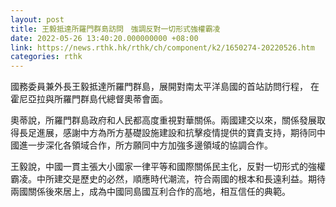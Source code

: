 ```yaml
---
layout: post
title: 王毅抵達所羅門群島訪問　強調反對一切形式強權霸凌
date: 2022-05-26 13:40:20.000000000 +08:00
link: https://news.rthk.hk/rthk/ch/component/k2/1650274-20220526.htm
categories: rthk
---
```


國務委員兼外長王毅抵達所羅門群島，展開對南太平洋島國的首站訪問行程， 在霍尼亞拉與所羅門群島代總督奧蒂會面。

奧蒂說，所羅門群島政府和人民都高度重視對華關係。兩國建交以來，關係發展取得長足進展，感謝中方為所方基礎設施建設和抗擊疫情提供的寶貴支持，期待同中國進一步深化各領域合作，所方願同中方加強多邊領域的協調合作。

王毅說，中國一貫主張大小國家一律平等和國際關係民主化，反對一切形式的強權霸凌。中所建交是歷史的必然，順應時代潮流，符合兩國的根本和長遠利益。期待兩國關係後來居上，成為中國同島國互利合作的高地，相互信任的典範。
